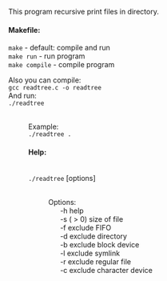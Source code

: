 <p>This program recursive print files in directory.

<h4>Makefile:</h4>
<code>make</code> - default: compile and run<br>
<code>make run</code> - run program<br>
<code>make compile</code> - compile program<br>

Also you can compile:<br>
<code>gcc readtree.c -o readtree</code><br>
And run:<br>
<code>./readtree <dir></code><br>
Example:<br>
<code>./readtree .</code>
<h4>Help:</h4><br>
       <code>./readtree</code> [options] <dir><br>
       Options:<br>
&nbsp;&nbsp;&nbsp;&nbsp;&nbsp;&nbsp;-h help<br>
&nbsp;&nbsp;&nbsp;&nbsp;&nbsp;&nbsp;-s <size> ( > 0) size of file<br>
&nbsp;&nbsp;&nbsp;&nbsp;&nbsp;&nbsp;-f exclude FIFO<br>
&nbsp;&nbsp;&nbsp;&nbsp;&nbsp;&nbsp;-d exclude directory<br>
&nbsp;&nbsp;&nbsp;&nbsp;&nbsp;&nbsp;-b exclude block device<br>
&nbsp;&nbsp;&nbsp;&nbsp;&nbsp;&nbsp;-l exclude symlink<br>
&nbsp;&nbsp;&nbsp;&nbsp;&nbsp;&nbsp;-r exclude regular file<br>
&nbsp;&nbsp;&nbsp;&nbsp;&nbsp;&nbsp;-c exclude character device<br>
</p>
